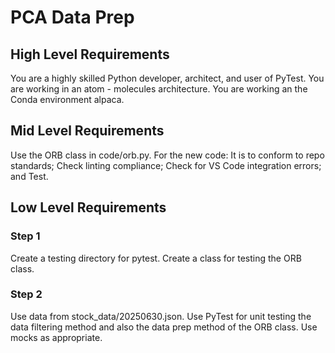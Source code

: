 # PCA Data Prep

## High Level Requirements

You are a highly skilled Python developer, architect, and user of PyTest.
You are working in an atom - molecules architecture.
You are working an the Conda environment alpaca.

## Mid Level Requirements

Use the ORB class in code/orb.py.
For the new code:
It is to conform to repo standards;
Check linting compliance;
Check for VS Code integration errors; and
Test.

## Low Level Requirements

### Step 1

Create a testing directory for pytest.
Create a class for testing the ORB class.

### Step 2

Use data from stock_data/20250630.json.
Use PyTest for unit testing the data filtering method and also the data prep method of the ORB class.
Use mocks as appropriate.
